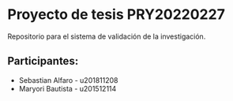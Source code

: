 # Proyecto de tesis PRY20220227

Repositorio para el sistema de validación de la investigación.

## Participantes:
- Sebastian Alfaro - u201811208
- Maryori Bautista - u201512114
